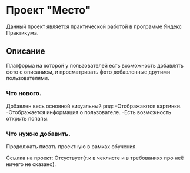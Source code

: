 # Проект "Место" 

Данный проект является практической работой в программе Яндекс Практикума. 

## Описание

Платформа на которой у пользователей есть возможность добавлять фото с описанием, и просматривать фото добавленные другими пользователями.

### Что нового.

Добавлен весь основной визуальный ряд:
-Отображаются картинки.
-Отображается информация о пользователе.
-Есть возможность открыть попапы.

### Что нужно добавить.

Продолжать писать проектную в рамках обучения.

Ссылка на проект: Отсуствует(т.к в чеклисте и в требованиях про неё ничего не сказано).

